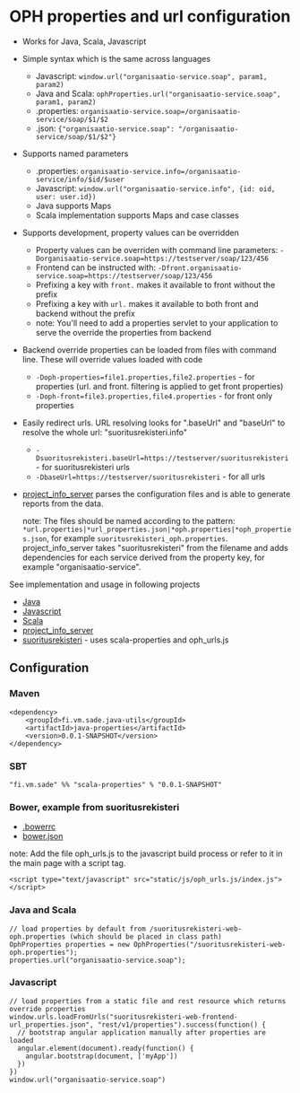 # OPH properties and url configuration

* Works for Java, Scala, Javascript
* Simple syntax which is the same across languages
  * Javascript: `window.url("organisaatio-service.soap", param1, param2)`
  * Java and Scala: `ophProperties.url("organisaatio-service.soap", param1, param2)`
  * .properties: `organisaatio-service.soap=/organisaatio-service/soap/$1/$2`
  * .json: `{"organisaatio-service.soap": "/organisaatio-service/soap/$1/$2"}`
* Supports named parameters
  * .properties: `organisaatio-service.info=/organisaatio-service/info/$id/$user`
  * Javascript: `window.url("organisaatio-service.info", {id: oid, user: user.id})`
  * Java supports Maps
  * Scala implementation supports Maps and case classes
* Supports development, property values can be overridden
  * Property values can be overriden with command line parameters: `-Dorganisaatio-service.soap=https://testserver/soap/123/456`
  * Frontend can be instructed with: `-Dfront.organisaatio-service.soap=https://testserver/soap/123/456`
  * Prefixing a key with `front.` makes it available to front without the prefix
  * Prefixing a key with `url.` makes it available to both front and backend without the prefix
  * note: You'll need to add a properties servlet to your application to serve the override the properties from backend
* Backend override properties can be loaded from files with command line. These will override values loaded with code
  * `-Doph-properties=file1.properties,file2.properties` - for properties (url. and front. filtering is applied to get front properties)
  * `-Doph-front=file3.properties,file4.properties` - for front only properties
* Easily redirect urls. URL resolving looks for "<service>.baseUrl" and "baseUrl" to resolve the whole url: "suoritusrekisteri.info"
  * `-Dsuoritusrekisteri.baseUrl=https://testserver/suoritusrekisteri` - for suoritusrekisteri urls
  * `-DbaseUrl=https://testserver/suoritusrekisteri` - for all urls
* [project_info_server](https://github.com/Opetushallitus/dokumentaatio/tree/master/project_info)
parses the configuration files and is able to generate reports from the data.

    note: The files should be named according to the pattern:
    `*url.properties|*url_properties.json|*oph.properties|*oph_properties.json`, for example `suoritusrekisteri_oph.properties`.
    project_info_server takes "suoritusrekisteri" from the filename and adds dependencies for each service derived from the property key,
    for example "organisaatio-service".

See implementation and usage in following projects
* [Java](https://github.com/Opetushallitus/java-utils/tree/master/java-properties)
* [Javascript](https://github.com/Opetushallitus/java-utils/tree/master/java-properties/javascript)
* [Scala](https://github.com/Opetushallitus/scala-utils/tree/master/scala-properties_2.11)
* [project_info_server](https://github.com/Opetushallitus/dokumentaatio/tree/master/project_info)
* [suoritusrekisteri](https://github.com/Opetushallitus/hakurekisteri) - uses scala-properties and oph_urls.js

## Configuration

### Maven

    <dependency>
        <groupId>fi.vm.sade.java-utils</groupId>
        <artifactId>java-properties</artifactId>
        <version>0.0.1-SNAPSHOT</version>
    </dependency>

### SBT

    "fi.vm.sade" %% "scala-properties" % "0.0.1-SNAPSHOT"

### Bower, example from suoritusrekisteri

* [.bowerrc](https://github.com/Opetushallitus/hakurekisteri/blob/master/.bowerrc)
* [bower.json](https://github.com/Opetushallitus/hakurekisteri/blob/master/bower.json)

note: Add the file oph_urls.js to the javascript build process or refer to it in the main page with a script tag.

    <script type="text/javascript" src="static/js/oph_urls.js/index.js"></script>

### Java and Scala

    // load properties by default from /suoritusrekisteri-web-oph.properties (which should be placed in class path)
    OphProperties properties = new OphProperties("/suoritusrekisteri-web-oph.properties");
    properties.url("organisaatio-service.soap");

### Javascript

    // load properties from a static file and rest resource which returns override properties
    window.urls.loadFromUrls("suoritusrekisteri-web-frontend-url_properties.json", "rest/v1/properties").success(function() {
      // bootstrap angular application manually after properties are loaded
      angular.element(document).ready(function() {
        angular.bootstrap(document, ['myApp'])
      })
    })
    window.url("organisaatio-service.soap")
